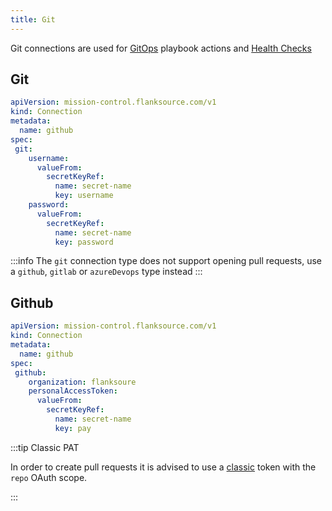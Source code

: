 ```yaml
---
title: Git
---
```


Git connections are used for [GitOps](/playbooks/actions/gitops) playbook actions and [Health Checks](/canary-checker/reference/git)


## Git

```yaml
apiVersion: mission-control.flanksource.com/v1
kind: Connection
metadata:
  name: github
spec:
 git:
    username:
      valueFrom:
        secretKeyRef:
          name: secret-name
          key: username
    password:
      valueFrom:
        secretKeyRef:
          name: secret-name
          key: password
```



:::info
The `git` connection type does not support opening pull requests, use a `github`, `gitlab` or `azureDevops` type instead
:::

## Github

```yaml
apiVersion: mission-control.flanksource.com/v1
kind: Connection
metadata:
  name: github
spec:
 github:
    organization: flanksoure
    personalAccessToken:
      valueFrom:
        secretKeyRef:
          name: secret-name
          key: pay
```


:::tip Classic PAT

In order to create pull requests it is advised to use a [classic](https://docs.github.com/en/authentication/keeping-your-account-and-data-secure/managing-your-personal-access-tokens#creating-a-personal-access-token-classic) token with the `repo` OAuth scope.

:::

